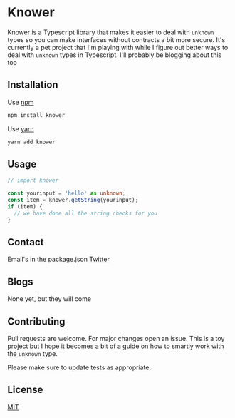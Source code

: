 # Knower

Knower is a Typescript library that makes it easier to deal with `unknown` types so you can make interfaces without contracts a bit more secure. It's currently a pet project that I'm playing with while I figure out better ways to deal with `unknown` types in Typescript. I'll probably be blogging about this too

## Installation

Use [npm](https://npm.org)

```bash
npm install knower
```

Use [yarn](https://yarnpkg.com)

```bash
yarn add knower
```

## Usage

```typescript
// import knower

const yourinput = 'hello' as unknown;
const item = knower.getString(yourinput);
if (item) {
  // we have done all the string checks for you
}
```

## Contact

Email's in the package.json
[Twitter](https://twitter.com/dannolan)

## Blogs

None yet, but they will come

## Contributing

Pull requests are welcome. For major changes open an issue. This is a toy project but I hope it becomes a bit of a guide on how to smartly work with the `unknown` type.

Please make sure to update tests as appropriate.

## License

[MIT](https://choosealicense.com/licenses/mit/)
